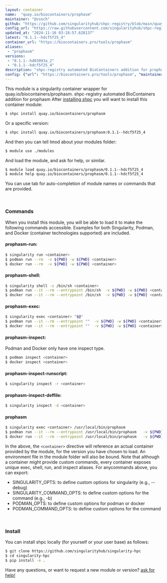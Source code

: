 ```yaml
---
layout: container
name:  "quay.io/biocontainers/prophasm"
maintainer: "@vsoch"
github: "https://github.com/singularityhub/shpc-registry/blob/main/quay.io/biocontainers/prophasm/container.yaml"
config_url: "https://raw.githubusercontent.com/singularityhub/shpc-registry/main/quay.io/biocontainers/prophasm/container.yaml"
updated_at: "2024-11-16 03:18:57.628137"
latest: "0.1.1--hdcf5f25_4"
container_url: "https://biocontainers.pro/tools/prophasm"
aliases:
 - "prophasm"
versions:
 - "0.1.1--hd03093a_2"
 - "0.1.1--hdcf5f25_4"
description: "shpc-registry automated BioContainers addition for prophasm"
config: {"url": "https://biocontainers.pro/tools/prophasm", "maintainer": "@vsoch", "description": "shpc-registry automated BioContainers addition for prophasm", "latest": {"0.1.1--hdcf5f25_4": "sha256:200a2385244d75f12380f7af3c33c68d652aaad87bd251d693744ed803899d72"}, "tags": {"0.1.1--hd03093a_2": "sha256:96c523622d565b62749dba9c97e3e371d423e3905cb35075bac332d6196bc1cf", "0.1.1--hdcf5f25_4": "sha256:200a2385244d75f12380f7af3c33c68d652aaad87bd251d693744ed803899d72"}, "docker": "quay.io/biocontainers/prophasm", "aliases": {"prophasm": "/usr/local/bin/prophasm"}}
---
```


This module is a singularity container wrapper for quay.io/biocontainers/prophasm.
shpc-registry automated BioContainers addition for prophasm
After [installing shpc](#install) you will want to install this container module:


```bash
$ shpc install quay.io/biocontainers/prophasm
```

Or a specific version:

```bash
$ shpc install quay.io/biocontainers/prophasm:0.1.1--hdcf5f25_4
```

And then you can tell lmod about your modules folder:

```bash
$ module use ./modules
```

And load the module, and ask for help, or similar.

```bash
$ module load quay.io/biocontainers/prophasm/0.1.1--hdcf5f25_4
$ module help quay.io/biocontainers/prophasm/0.1.1--hdcf5f25_4
```

You can use tab for auto-completion of module names or commands that are provided.

<br>

### Commands

When you install this module, you will be able to load it to make the following commands accessible.
Examples for both Singularity, Podman, and Docker (container technologies supported) are included.

#### prophasm-run:

```bash
$ singularity run <container>
$ podman run --rm  -v ${PWD} -w ${PWD} <container>
$ docker run --rm  -v ${PWD} -w ${PWD} <container>
```

#### prophasm-shell:

```bash
$ singularity shell -s /bin/sh <container>
$ podman run --it --rm --entrypoint /bin/sh  -v ${PWD} -w ${PWD} <container>
$ docker run --it --rm --entrypoint /bin/sh  -v ${PWD} -w ${PWD} <container>
```

#### prophasm-exec:

```bash
$ singularity exec <container> "$@"
$ podman run --it --rm --entrypoint ""  -v ${PWD} -w ${PWD} <container> "$@"
$ docker run --it --rm --entrypoint ""  -v ${PWD} -w ${PWD} <container> "$@"
```

#### prophasm-inspect:

Podman and Docker only have one inspect type.

```bash
$ podman inspect <container>
$ docker inspect <container>
```

#### prophasm-inspect-runscript:

```bash
$ singularity inspect -r <container>
```

#### prophasm-inspect-deffile:

```bash
$ singularity inspect -d <container>
```


#### prophasm

```bash
$ singularity exec <container> /usr/local/bin/prophasm
$ podman run --it --rm --entrypoint /usr/local/bin/prophasm   -v ${PWD} -w ${PWD} <container> -c " $@"
$ docker run --it --rm --entrypoint /usr/local/bin/prophasm   -v ${PWD} -w ${PWD} <container> -c " $@"
```



In the above, the `<container>` directive will reference an actual container provided
by the module, for the version you have chosen to load. An environment file in the
module folder will also be bound. Note that although a container
might provide custom commands, every container exposes unique exec, shell, run, and
inspect aliases. For anycommands above, you can export:

 - SINGULARITY_OPTS: to define custom options for singularity (e.g., --debug)
 - SINGULARITY_COMMAND_OPTS: to define custom options for the command (e.g., -b)
 - PODMAN_OPTS: to define custom options for podman or docker
 - PODMAN_COMMAND_OPTS: to define custom options for the command

<br>

### Install

You can install shpc locally (for yourself or your user base) as follows:

```bash
$ git clone https://github.com/singularityhub/singularity-hpc
$ cd singularity-hpc
$ pip install -e .
```

Have any questions, or want to request a new module or version? [ask for help!](https://github.com/singularityhub/singularity-hpc/issues)